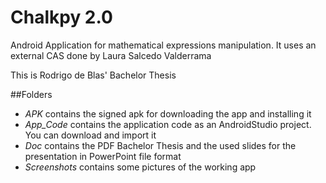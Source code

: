 # Chalkpy 2.0
Android Application for mathematical expressions manipulation. It uses an external CAS done by Laura Salcedo Valderrama

This is Rodrigo de Blas' Bachelor Thesis

##Folders

* _APK_ contains the signed apk for downloading the app and installing it
* _App\_Code_ contains the application code as an AndroidStudio project. You can download and import it
* _Doc_ contains the PDF Bachelor Thesis and the used slides for the presentation in PowerPoint file format
* _Screenshots_ contains some pictures of the working app
